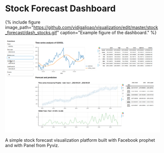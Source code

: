 # Stock Forecast Dashboard

{% include figure image_path="https://github.com/vidigaljoao/visualization/edit/master/stock_forecast/dash_stocks.gif"  caption="Example figure of the dashboard." %}

![Example of the dashboard](https://raw.githubusercontent.com/vidigaljoao/visualization/master/stock_forecast/dash_stocks.gif)

A simple stock forecast visualization platform built with Facebook prophet and with Panel from Pyviz.

